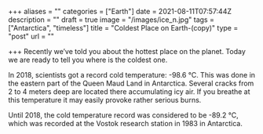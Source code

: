 +++
aliases = ""
categories = ["Earth"]
date = 2021-08-11T07:57:44Z
description = ""
draft = true
image = "/images/ice_n.jpg"
tags = ["Antarctica", "timeless"]
title = "Coldest Place on Earth-(copy)"
type = "post"
url = ""

+++
Recently we’ve told you about the hottest place on the planet. Today we are ready to tell you where is the coldest one.

In 2018, scientists got a record cold temperature: -98.6 °C. This was done in the eastern part of the Queen Maud Land in Antarctica. Several cracks from 2 to 4 meters deep are located there accumulating icy air. If you breathe at this temperature it may easily provoke rather serious burns.

Until 2018, the cold temperature record was considered to be -89.2 °С, which was recorded at the Vostok research station in 1983 in Antarctica.